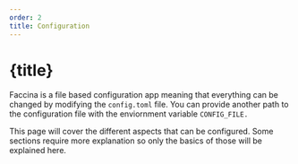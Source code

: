 ```yaml
---
order: 2
title: Configuration
---
```


# {title}

Faccina is a file based configuration app meaning that everything can be changed by modifying the `config.toml` file. You can provide another path to the configuration file with the enviornment variable `CONFIG_FILE.`

This page will cover the different aspects that can be configured. Some sections require more explanation so only the basics of those will be explained here.
